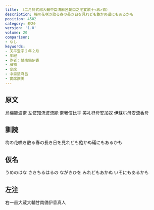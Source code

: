 ```yaml
---
title: （二月於式部大輔中臣清麻呂朝臣之宅宴歌十<五>首）
description: 梅の花咲き散る春の長き日を見れども飽かぬ礒にもあるかも
position: 4502
category: 巻20
version: '1.0'
volume: 20
comparison:
- なし
keywords:
- 天平宝字２年２月
- 年紀
- 作者：甘南備伊香
- 植物
- 宴席
- 中臣清麻呂
- 宴席讃美
---
```


## 原文

烏梅能波奈 左伎知流波流能 奈我伎比乎 美礼杼母安加奴 伊蘇尓母安流香母

## 訓読

梅の花咲き散る春の長き日を見れども飽かぬ礒にもあるかも

## 仮名

うめのはな さきちるはるの ながきひを みれどもあかぬ いそにもあるかも

## 左注

右一首大蔵大輔甘南備伊香真人
